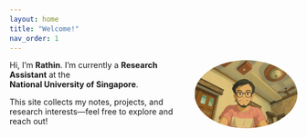 ```yaml
---
layout: home
title: "Welcome!"
nav_order: 1
---
```


<!-- Replace /assets/profile.jpg with the actual path/filename of your photo -->
<img src="/assets/My ChatGPT image (1).png" alt="Rathin Nath Karmakar" style="width:180px;border-radius:50%;float:right;margin:0 0 1rem 1rem;" />

Hi, I’m **Rathin**. I’m currently a **Research Assistant** at the <br> **National University of Singapore**.

This site collects my notes, projects, and research interests—feel free to explore and reach out!  
